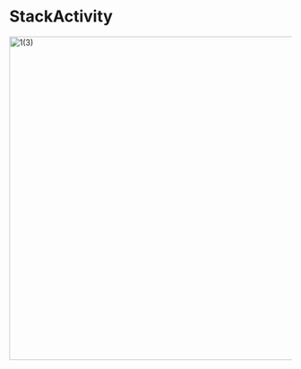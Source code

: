 # StackActivity
<img width="578" alt="1(3)" src="https://user-images.githubusercontent.com/123885099/234759703-db4d1dfa-9c70-4add-9593-2b435ec521ca.png">
